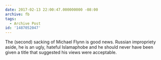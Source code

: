 ```yaml
---
date: 2017-02-13 22:00:47.000000000 -08:00
archive: fb
tags: 
  - Archive Post
id: '1487052047'
---
```


The (second) sacking of Michael Flynn is good news. Russian impropriety aside, he is an ugly, hateful Islamaphobe and he should never have been given a title that suggested his views were acceptable.
